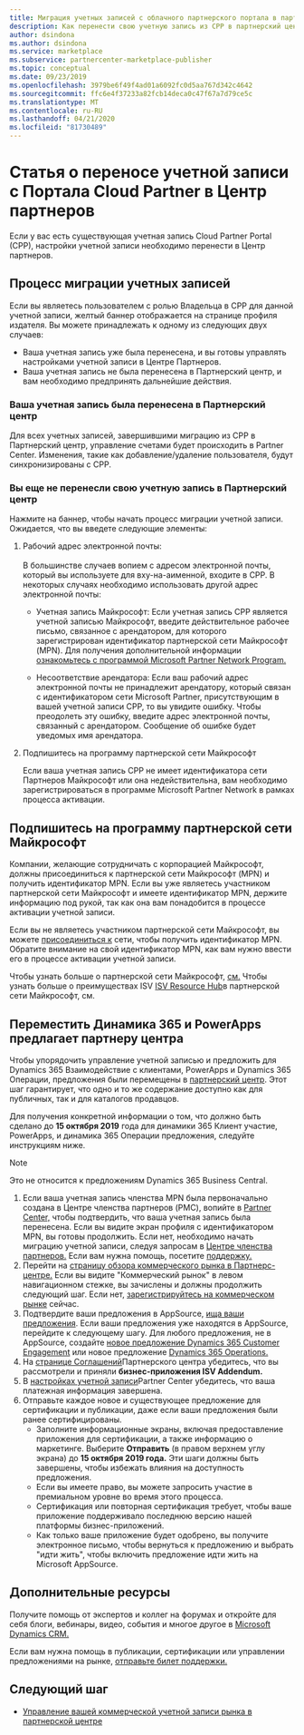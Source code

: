 ```yaml
---
title: Миграция учетных записей с облачного партнерского портала в партнерский центр - коммерческий рынок для Azure
description: Как перенести свою учетную запись из CPP в партнерский центр. - коммерческий рынок для Azure
author: dsindona
ms.author: dsindona
ms.service: marketplace
ms.subservice: partnercenter-marketplace-publisher
ms.topic: conceptual
ms.date: 09/23/2019
ms.openlocfilehash: 3979be6f49f4ad01a6092fc0d5aa767d342c4642
ms.sourcegitcommit: ffc6e4f37233a82fcb14deca0c47f67a7d79ce5c
ms.translationtype: MT
ms.contentlocale: ru-RU
ms.lasthandoff: 04/21/2020
ms.locfileid: "81730489"
---
```

# <a name="account-migration-from-cloud-partner-portal-to-partner-center"></a>Статья о переносе учетной записи с Портала Cloud Partner в Центр партнеров

Если у вас есть существующая учетная запись Cloud Partner Portal (CPP), настройки учетной записи необходимо перенести в Центр партнеров.

## <a name="account-migration-process"></a>Процесс миграции учетных записей

Если вы являетесь пользователем с ролью Владельца в CPP для данной учетной записи, желтый баннер отображается на странице профиля издателя. Вы можете принадлежать к одному из следующих двух случаев:

- Ваша учетная запись уже была перенесена, и вы готовы управлять настройками учетной записи в Центре Партнеров.
- Ваша учетная запись не была перенесена в Партнерский центр, и вам необходимо предпринять дальнейшие действия.

### <a name="your-account-has-been-migrated-to-partner-center"></a>Ваша учетная запись была перенесена в Партнерский центр

Для всех учетных записей, завершившими миграцию из CPP в Партнерский центр, управление счетами будет происходить в Partner Center. Изменения, такие как добавление/удаление пользователя, будут синхронизированы с CPP.

### <a name="you-have-not-yet-migrated-your-account-to-partner-center"></a>Вы еще не перенесли свою учетную запись в Партнерский центр

Нажмите на баннер, чтобы начать процесс миграции учетной записи. Ожидается, что вы введете следующие элементы:

1. Рабочий адрес электронной почты: <br> <br> В большинстве случаев вопием с адресом электронной почты, который вы используете для вху-на-аименной, входите в CPP. В некоторых случаях необходимо использовать другой адрес электронной почты:

    * Учетная запись Майкрософт: Если учетная запись CPP является учетной записью Майкрософт, введите действительное рабочее письмо, связанное с арендатором, для которого зарегистрирован идентификатор партнерской сети Майкрософт (MPN). Для получения дополнительной информации [ознакомьтесь с программой Microsoft Partner Network Program.](#sign-up-for-microsoft-partner-network-program)

    * Несоответствие арендатора: Если ваш рабочий адрес электронной почты не принадлежит арендатору, который связан с идентификатором сети Microsoft Partner, присутствующим в вашей учетной записи CPP, то вы увидите ошибку. Чтобы преодолеть эту ошибку, введите адрес электронной почты, связанный с арендатором. Сообщение об ошибке будет уведомых имя арендатора.

2. Подпишитесь на программу партнерской сети Майкрософт

    Если ваша учетная запись CPP не имеет идентификатора сети Партнеров Майкрософт или она недействительна, вам необходимо зарегистрироваться в программе Microsoft Partner Network в рамках процесса активации.

## <a name="sign-up-for-microsoft-partner-network-program"></a>Подпишитесь на программу партнерской сети Майкрософт

Компании, желающие сотрудничать с корпорацией Майкрософт, должны присоединиться к партнерской сети Майкрософт (MPN) и получить идентификатор MPN. Если вы уже являетесь участником партнерской сети Майкрософт и имеете идентификатор MPN, держите информацию под рукой, так как она вам понадобится в процессе активации учетной записи.  

Если вы не являетесь участником партнерской сети Майкрософт, вы можете [присоединиться к](https://signup.microsoft.com/signup?sku=StoreForBusinessIW&origin=partnerdashboard&culture=en-us&ru=https://partner.microsoft.com/dashboard/account/v3/xpu/onboard?ru=/dashboard/account/v3/enrollment/companyprofile/basicpartnernetwork/new) сети, чтобы получить идентификатор MPN. Обратите внимание на свой идентификатор MPN, как вам нужно ввести его в процессе активации учетной записи.

Чтобы узнать больше о партнерской сети Майкрософт, [см.](https://partner.microsoft.com/en-US/membership) Чтобы узнать больше о преимуществах ISV [ISV Resource Hub](https://partner.microsoft.com/isv-resource-hub)в партнерской сети Майкрософт, см.  

## <a name="move-dynamics-365-and-powerapps-offers-to-partner-center"></a>Переместить Динамика 365 и PowerApps предлагает партнеру центра

Чтобы упорядочить управление учетной записью и предложить для Dynamics 365 Взаимодействие с клиентами, PowerApps и Dynamics 365 Операции, предложения были перемещены в [партнерский центр](https://partner.microsoft.com/). Этот шаг гарантирует, что одно и то же содержание доступно как для публичных, так и для каталогов продавцов.

Для получения конкретной информации о том, что должно быть сделано до **15 октября 2019** года для динамики 365 Клиент участие, PowerApps, и динамика 365 Операции предложения, следуйте инструкциям ниже.

> [!NOTE]
> Это не относится к предложениям Dynamics 365 Business Central.  

1. Если ваша учетная запись членства MPN была первоначально создана в Центре членства партнеров (PMC), вопийте в [Partner Center,](https://partner.microsoft.com/pcv/accountsettings/connectedpartnerprofile) чтобы подтвердить, что ваша учетная запись была перенесена. Если вы видите экран профиля с идентификатором MPN, вы готовы продолжить. Если нет, необходимо начать миграцию учетной записи, следуя запросам в [Центре членства партнеров.](https://partners.microsoft.com/partnerprogram/Welcome.aspx) Если вам нужна помощь, посетите [поддержку.](https://partner.microsoft.com/support?issueid=100-0077)
2. Перейти на [страницу обзора коммерческого рынка в Партнерс-центре.](https://partner.microsoft.com/dashboard/commercial-marketplace/overview) Если вы видите "Коммерческий рынок" в левом навигационном стежке, вы зачислены и должны продолжить следующий шаг. Если нет, [зарегистрируйтесь на коммерческом рынке](https://partner.microsoft.com/dashboard/account/v3/enrollment/introduction/partnership) сейчас.
3. Подтвердите ваши предложения в AppSource, [ища ваши предложения](https://appsource.microsoft.com/). Если ваши предложения уже находятся в AppSource, перейдите к следующему шагу. Для любого предложения, не в AppSource, создайте [новое предложение Dynamics 365 Customer Engagement](create-new-customer-engagement-offer.md) или новое предложение [Dynamics 365 Operations.](create-new-operations-offer.md)
4. На [странице Соглашений](https://partner.microsoft.com/dashboard/account/agreements)Партнерского центра убедитесь, что вы рассмотрели и приняли **бизнес-приложения ISV Addendum.**
5. В [настройках учетной записи](https://partner.microsoft.com/dashboard/account/v3/accountsettings/billingprofile)Partner Center убедитесь, что ваша платежная информация завершена.
6. Отправьте каждое новое и существующее предложение для сертификации и публикации, даже если ваши предложения были ранее сертифицированы.
    * Заполните информационные экраны, включая предоставление приложения для сертификации, а также информацию о маркетинге. Выберите **Отправить** (в правом верхнем углу экрана) до **15 октября 2019 года.** Эти шаги должны быть завершены, чтобы избежать влияния на доступность предложения.
    * Если вы имеете право, вы можете запросить участие в премиальном уровне во время этого процесса.
    * Сертификация или повторная сертификация требует, чтобы ваше приложение поддерживало последнюю версию нашей платформы бизнес-приложений.
    * Как только ваше приложение будет одобрено, вы получите электронное письмо, чтобы вернуться к предложению и выбрать "идти жить", чтобы включить предложение идти жить на Microsoft AppSource.

## <a name="additional-resources"></a>Дополнительные ресурсы

Получите помощь от экспертов и коллег на форумах и откройте для себя блоги, вебинары, видео, события и многое другое в [Microsoft Dynamics CRM.](https://community.dynamics.com/crm?wa=wsignin1.0)

Если вам нужна помощь в публикации, сертификации или управлении предложениями на рынке, [отправьте билет поддержки.](https://partner.microsoft.com/support/v2/?stage=1)

## <a name="next-step"></a>Следующий шаг

- [Управление вашей коммерческой учетной записи рынка в партнерской центре](./manage-account.md)
